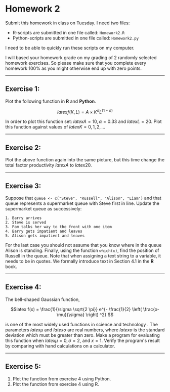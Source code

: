# Homework 2
Submit this homework in class on Tuesday.
I need two files:

  * R-scripts are submitted in one file called: ``Homework2.R``
  * Python-scripts are submitted in one file called: ``Homework2.py``

I need to be able to quickly run these scripts on my computer.

I will based your homework grade on my grading of 2 randomly selected homework exercises. So please make sure that you complete every homework 100% as you might otherwise end up with zero points.

-------------------------------------------------------------------------------
## Exercise 1:

Plot the following function in **R** and **Python**.

$$latex f(K,L) = A \times K ^ \alpha L ^ {(1-\alpha)} $$ 

In order to plot this function set: $latex A = 10, \alpha= 0.33$ and $latex L=20$. Plot this function against values of $latex K = 0,1,2,...$

-------------------------------------------------------------------------------
## Exercise 2:

Plot the above function again into the same picture, but this time change the total factor productivity $latex A$ to $latex 20$. 

-------------------------------------------------------------------------------
## Exercise 3:

Suppose that ``queue <- c("Steve", "Russell", "Alison", "Liam")`` and that queue represents a supermarket queue with Steve first in line. Update the supermarket queue as successively:

    1. Barry arrives
    2. Steve is served
    3. Pam talks her way to the front with one item
    4. Barry gets impatient and leaves
    5. Alison gets impatient and leaves

For the last case you should not assume that you know where in the queue Alison is standing. Finally, using the function ``which(x)``, find the position of Russell in the queue. Note that when assigning a text string to a variable, it needs to be in quotes.
We formally introduce text in Section 4.1 in the **R** book.

-------------------------------------------------------------------------------
## Exercise 4:

The bell-shaped Gaussian function,

$$latex f(x) = \frac{1}{\sigma \sqrt{2 \pi}}  e^{- \frac{1}{2} \left( \frac{x- \mu}{\sigma} \right) ^2} $$

is one of the most widely used functions in science and technology . The parameters $latex \mu$ and $latex \sigma$ are real numbers, where $latex \sigma$ is the standard deviation which must be greater than zero. Make a program for evaluating this function when $latex \mu = 0, \sigma = 2$, and $x = 1$. Verify the program's result by comparing with hand calculations on a calculator.

-------------------------------------------------------------------------------
## Exercise 5:

 1. Plot the function from exercise 4 using Python.
 2. Plot the function from exercise 4 using R.







